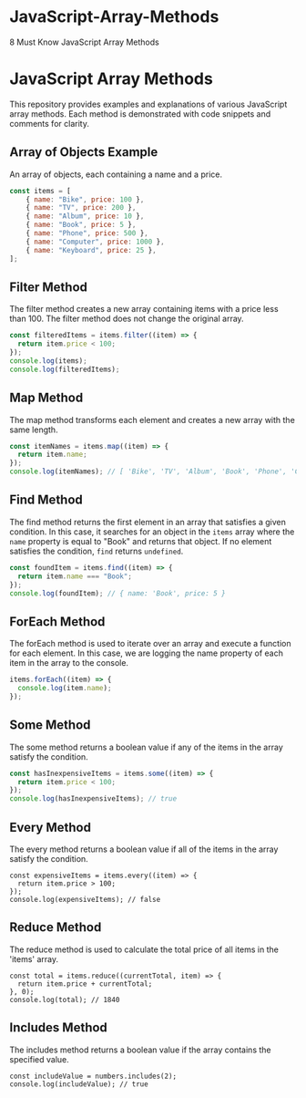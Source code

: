 # JavaScript-Array-Methods
8 Must Know JavaScript Array Methods

# JavaScript Array Methods

This repository provides examples and explanations of various JavaScript array methods. Each method is demonstrated with code snippets and comments for clarity.

## Array of Objects Example
An array of objects, each containing a name and a price.
```javascript
const items = [
    { name: "Bike", price: 100 },
    { name: "TV", price: 200 },
    { name: "Album", price: 10 },
    { name: "Book", price: 5 },
    { name: "Phone", price: 500 },
    { name: "Computer", price: 1000 },
    { name: "Keyboard", price: 25 },
];
```
## Filter Method
 The filter method creates a new array containing items with a price less than 100. The filter method does not change the original array.
```javascript
const filteredItems = items.filter((item) => {
  return item.price < 100;
});
console.log(items); 
console.log(filteredItems);
```
## Map Method
The map method transforms each element and creates a new array with the same length.
```javascript
const itemNames = items.map((item) => {
  return item.name;
});
console.log(itemNames); // [ 'Bike', 'TV', 'Album', 'Book', 'Phone', 'Computer', 'Keyboard' ]
```
## Find Method
The find method returns the first element in an array that satisfies a given condition.
In this case, it searches for an object in the `items` array where the `name` property is equal
to "Book" and returns that object. If no element satisfies the condition, `find` returns `undefined`.
```javascript
const foundItem = items.find((item) => {
  return item.name === "Book";
});
console.log(foundItem); // { name: 'Book', price: 5 }
```
## ForEach Method
The forEach method is used to iterate over an array and execute a function for each element.
In this case, we are logging the name property of each item in the array to the console.
```javascript
items.forEach((item) => {
  console.log(item.name);
});
```
## Some Method
The some method returns a boolean value if any of the items in the array satisfy the condition.
```javascript
const hasInexpensiveItems = items.some((item) => {
  return item.price < 100;
});
console.log(hasInexpensiveItems); // true
```
## Every Method
The every method returns a boolean value if all of the items in the array satisfy the condition.
```javascirpt
const expensiveItems = items.every((item) => {
  return item.price > 100;
});
console.log(expensiveItems); // false
```
## Reduce Method
The reduce method is used to calculate the total price of all items in the 'items' array.
```javascirpt
const total = items.reduce((currentTotal, item) => {
  return item.price + currentTotal;
}, 0);
console.log(total); // 1840
```
## Includes Method
 The includes method returns a boolean value if the array contains the specified value.
```javascirpt
const includeValue = numbers.includes(2);
console.log(includeValue); // true
```
